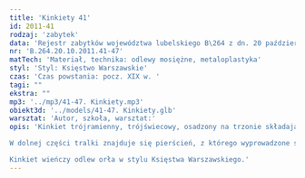 ```yaml
---
title: 'Kinkiety 41'
id: 2011-41
rodzaj: 'zabytek'
data: 'Rejestr zabytków województwa lubelskiego B\264 z dn. 20 października 2011 r.'
nr: 'B.264.20.10.2011.41-47'
matTech: 'Materiał, technika: odlewy mosiężne, metaloplastyka'
styl: 'Styl: Księstwo Warszawskie'
czas: 'Czas powstania: pocz. XIX w. '
tagi: ""
ekstra: ""
mp3: '../mp3/41-47. Kinkiety.mp3'
obiekt3d: '../models/41-47. Kinkiety.glb'
warsztat: 'Autor, szkoła, warsztat:'
opis: 'Kinkiet trójramienny, trójświecowy, osadzony na trzonie składającym się z półkolistego nodusa, ujętego dwoma pierścieniami oraz dwulalkowej tralki zakończonej kielichem kwiatowym. 

W dolnej części tralki znajduje się pierścień, z którego wyprowadzone są ramiona, w kształcie esownic, zakończonych talerzykowatymi profitkami. 

Kinkiet wieńczy odlew orła w stylu Księstwa Warszawskiego.'
---
```





